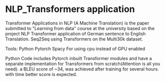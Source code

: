 # NLP_Transformers application
Transformer Applications in NLP (A Machine Translation) is the paper submitted to "Learning from data" course at the university based on the project NLP Transformer application of German sentence to English Translation.
Seq2Seq using Transformers on the Multi30k dataset.

Tools: 
Python
Pytorch
Spacy
For using cpu instead of GPU enabled


Python Code includes Pytorch inbuilt Transformer modules and have a
separate implementation for Transformers from scratch(Attention is all you need). 
a BLEU score of ~34, was achieved after training for several hours. with time better score is expected.
